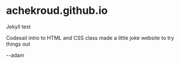# achekroud.github.io
Jekyll test


Codesail intro to HTML and CSS class
made a little joke website to try things out

--adam
